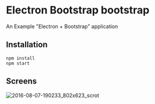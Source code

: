 # Electron Bootstrap bootstrap

An Example "Electron + Bootstrap" application

## Installation

    npm install
    npm start
    
## Screens

![2016-08-07-190233_802x623_scrot](https://cloud.githubusercontent.com/assets/33978/17466265/9e6c195c-5cd1-11e6-94a2-25c056216f69.png)
